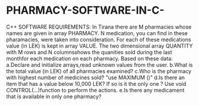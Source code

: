 # PHARMACY-SOFTWARE-IN-C-
C++ SOFTWARE 
REQUIREMENTS:
In Tirana there are M pharmacies whose names are given in array PHARMACY. N medication, you can find in these pharamacies, were taken
 into consideration. For each of these medications value (in LEK) is kept in array VALUE. The two dimensional array QUANTITY with M rows and N columnsshows the
 quanities sold during the last monthfor each medication on each pharmacy. Based on these data:
	a.Declare and initialize arrays,read unknown values from the user.
	b.What is the total value (in LEK) of all pharmacies examined?
	c.Who is the pharmacy with highest number of medicines sold? "use MAXIMUM ()" 
	d.Is there an item that has a value below 10,000 LEK? If so is it the only one ? Use void CONTROL(...)function to perform the actions.
	e.Is there any medicament that is available in only one pharmacy?
